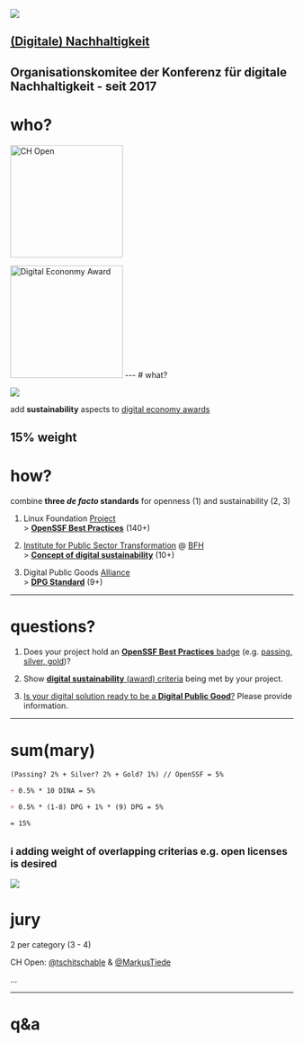 [![](https://upload.wikimedia.org/wikipedia/commons/thumb/f/ff/DINAcon_Logo_rgb_RZ.svg/300px-DINAcon_Logo_rgb_RZ.svg.png)](https://dinacon.ch)

## [(Digitale) Nachhaltigkeit](https://de.wikipedia.org/wiki/Digitale_Nachhaltigkeit)
Organisationskomitee der Konferenz für digitale Nachhaltigkeit - seit 2017
---
# who?

[<img width="200" data-src="https://www.ch-open.ch/wp-content/uploads/2021/12/logo_chopen_web_big-1-2.png" alt="CH Open"/>](https://ch-open.ch)

<img width="200" class="center" data-src="https://www.digitaleconomyaward.ch/themes/digital_ecomony_award_2018/img/digital_economy_award.svg" alt="Digital Econonmy Award"/>
---
# what?

![](https://upload.wikimedia.org/wikipedia/commons/thumb/c/c0/Icon_Digitale_Nachhaltigkeit_Farbig.svg/256px-Icon_Digitale_Nachhaltigkeit_Farbig.svg.png)

add **sustainability** aspects to [digital economy awards](http://digitaleconomyaward.ch)

**15%** weight
---
# how?

combine **three _de facto_ standards** for openness (1) and sustainability (2, 3)

1. Linux Foundation [Project](https://openssf.org) <br> > [**OpenSSF Best Practices**](https://bestpractices.coreinfrastructure.org) (140+)

2. [Institute for Public Sector Transformation](https://www.bfh.ch/en/research/research-areas/public-sector-transformation/)  @ [BFH](https://bfh.ch/en/) <br> > [**Concept of digital sustainability**](https://de.wikipedia.org/wiki/Digitale_Nachhaltigkeit) (10+)

3. Digital Public Goods [Alliance](https://digitalpublicgoods.net/who-we-are/) <br> > [**DPG Standard**](https://digitalpublicgoods.net/standard/) (9+)
---
# questions?

1. Does your project hold an [**OpenSSF Best Practices** badge](https://bestpractices.coreinfrastructure.org/en/projects) (e.g. [passing, silver, gold](https://bestpractices.coreinfrastructure.org/en/criteria))?

2. Show [**digital sustainability** (award) criteria](https://github.com/DINAcon/awards/blob/main/criteria.adoc) being met by your project.

3. [Is your digital solution ready to be a **Digital Public Good**?](https://digitalpublicgoods.net/eligibility/) Please provide information.
---
# sum(mary)

```md [|1|3|5|7|]
(Passing? 2% + Silver? 2% + Gold? 1%) // OpenSSF = 5%

+ 0.5% * 10 DINA = 5%

+ 0.5% * (1-8) DPG + 1% * (9) DPG = 5%

= 15%
```

<sub>ℹ️ adding **weight of overlapping criterias** e.g. open licenses is desired</sub>
---
![](https://upload.wikimedia.org/wikipedia/commons/thumb/3/3c/Icon_DINA_Voraussetzungen_Digitale_Nachhaltigkeit_06_Geteiltes_Wissen_Farbig.svg/256px-Icon_DINA_Voraussetzungen_Digitale_Nachhaltigkeit_06_Geteiltes_Wissen_Farbig.svg.png)

# jury

2 per category (3 - 4)

CH Open: [@tschitschable](https://twitter.com/tschitschable) & [@MarkusTiede](https://twitter.com/MarkusTiede)

...

---
# q&a

